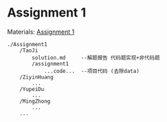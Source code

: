 # Assignment 1 

Materials: [Assignment 1](http://web.stanford.edu/class/cs224n/assignment1/index.html)



```
./Assignment1
	/TaoJi
		solution.md		--解题报告 代码题实现+非代码题
		/assignment1
			...code...	--项目代码 (去除data)
	/ZiyinHuang
		...
	/YupeiDu
		...
	/MingZhong
		...
	...
```


